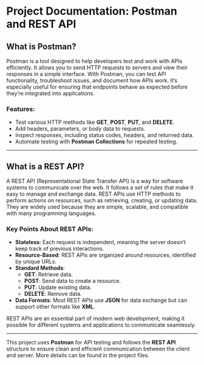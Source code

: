 # Project Documentation: Postman and REST API  

## What is Postman?  
Postman is a tool designed to help developers test and work with APIs efficiently. It allows you to send HTTP requests to servers and view their responses in a simple interface. With Postman, you can test API functionality, troubleshoot issues, and document how APIs work. It’s especially useful for ensuring that endpoints behave as expected before they’re integrated into applications.  

### Features:  
- Test various HTTP methods like **GET**, **POST**, **PUT**, and **DELETE**.  
- Add headers, parameters, or body data to requests.  
- Inspect responses, including status codes, headers, and returned data.  
- Automate testing with **Postman Collections** for repeated testing.  

---

## What is a REST API?  
A REST API (Representational State Transfer API) is a way for software systems to communicate over the web. It follows a set of rules that make it easy to manage and exchange data. REST APIs use HTTP methods to perform actions on resources, such as retrieving, creating, or updating data. They are widely used because they are simple, scalable, and compatible with many programming languages.  

### Key Points About REST APIs:  
- **Stateless**: Each request is independent, meaning the server doesn’t keep track of previous interactions.  
- **Resource-Based**: REST APIs are organized around resources, identified by unique URLs.  
- **Standard Methods**:  
  - **GET**: Retrieve data.  
  - **POST**: Send data to create a resource.  
  - **PUT**: Update existing data.  
  - **DELETE**: Remove data.  
- **Data Formats**: Most REST APIs use **JSON** for data exchange but can support other formats like **XML**.  

REST APIs are an essential part of modern web development, making it possible for different systems and applications to communicate seamlessly.  

---

This project uses **Postman** for API testing and follows the **REST API** structure to ensure clean and efficient communication between the client and server. More details can be found in the project files.
